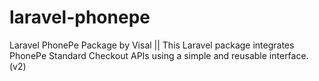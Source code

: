 # laravel-phonepe
 Laravel PhonePe Package by Visal || This Laravel package integrates PhonePe Standard Checkout APIs using a simple and reusable interface. (v2)
